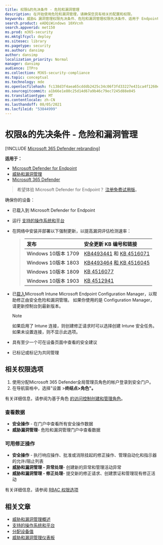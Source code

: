 ```yaml
---
title: 权限&的先决条件 - 危险和漏洞管理
description: 在开始使用危险和漏洞管理，请确保您具有相关的配置和权限。
keywords: 威胁& 漏洞管理权限先决条件、危险和漏洞管理权限先决条件、适用于 Endpoint TVM 的 Microsoft Defender 权限先决条件漏洞管理
search.product: eADQiWindows 10XVcnh
search.appverid: met150
ms.prod: m365-security
ms.mktglfcycl: deploy
ms.sitesec: library
ms.pagetype: security
ms.author: dansimp
author: dansimp
localization_priority: Normal
manager: dansimp
audience: ITPro
ms.collection: M365-security-compliance
ms.topic: conceptual
ms.technology: mde
ms.openlocfilehash: fc138d3f4aea65cdddb2425c34c06f3fd33227e431ca4f1260ee784c46a25ccf
ms.sourcegitcommit: a1b66e1e80c25d14d67a9b46c79ec7245d88e045
ms.translationtype: MT
ms.contentlocale: zh-CN
ms.lasthandoff: 08/05/2021
ms.locfileid: "53844999"
---
```

# <a name="prerequisites--permissions---threat-and-vulnerability-management"></a>权限&的先决条件 - 危险和漏洞管理

[!INCLUDE [Microsoft 365 Defender rebranding](../../includes/microsoft-defender.md)]

**适用于：**

- [Microsoft Defender for Endpoint](https://go.microsoft.com/fwlink/?linkid=2154037)
- [威胁和漏洞管理](next-gen-threat-and-vuln-mgt.md)
- [Microsoft 365 Defender](https://go.microsoft.com/fwlink/?linkid=2118804)

> 希望体验 Microsoft Defender for Endpoint？ [注册免费试用版](https://signup.microsoft.com/create-account/signup?products=7f379fee-c4f9-4278-b0a1-e4c8c2fcdf7e&ru=https://aka.ms/MDEp2OpenTrial?ocid=docs-wdatp-portaloverview-abovefoldlink)。

确保你的设备：

- 已载入到 Microsoft Defender for Endpoint

- 运行 [支持的操作系统和平台](tvm-supported-os.md)

- 在网络中安装并部署以下强制更新，以提高漏洞评估检测速率：

  > 发布 | 安全更新 KB 编号和链接
  > :---|:---
  > Windows 10版本 1709 | [KB4493441](https://support.microsoft.com/help/4493441/windows-10-update-kb4493441) 和 [KB 4516071](https://support.microsoft.com/help/4516071/windows-10-update-kb4516071)
  > Windows 10版本 1803 | [KB4493464](https://support.microsoft.com/help/4493464) [和 KB 4516045](https://support.microsoft.com/help/4516045/windows-10-update-kb4516045)
  > Windows 10版本 1809 | [KB 4516077](https://support.microsoft.com/help/4516077/windows-10-update-kb4516077)
  > Windows 10版本 1903 | [KB 4512941](https://support.microsoft.com/help/4512941/windows-10-update-kb4512941)

- 已[载入](/mem/intune/fundamentals/what-is-intune)Microsoft Intune Microsoft Endpoint Configuration Manager，以帮助修正由[](/mem/configmgr/protect/deploy-use/endpoint-protection-configure)安全危险和漏洞管理。 如果你使用的是 Configuration Manager，请更新控制台到最新版本。

  > [!NOTE]
  > 如果启用了 Intune 连接，则创建修正请求时可以选择创建 Intune 安全任务。 如果未设置连接，则不显示此选项。

- 具有至少一个可在设备页面中查看的安全建议

- 已标记或标记为共同管理

## <a name="relevant-permission-options"></a>相关权限选项

1. 使用分配Microsoft 365 Defender全局管理员角色的帐户登录到安全门户。
2. 在导航窗格中，选择"设置 >**终结点>角色"。**

有关详细信息，请参阅为基于角色 [的访问控制创建和管理角色](user-roles.md)。

### <a name="view-data"></a>查看数据

- **安全操作** - 在门户中查看所有安全操作数据
- **威胁漏洞管理**- 危险和漏洞管理门户中查看数据

### <a name="active-remediation-actions"></a>可用修正操作

- **安全操作** - 执行响应操作、批准或消除挂起的修正操作、管理自动化和指示器的允许/阻止列表
- **威胁和漏洞管理 - 异常处理**- 创建新的异常和管理活动异常
- **威胁和漏洞管理 - 修正处理**- 提交新的修正请求、创建票证和管理现有修正活动

有关详细信息，请参阅 [RBAC 权限选项](user-roles.md#permission-options)

## <a name="related-articles"></a>相关文章

- [威胁和漏洞管理概述](next-gen-threat-and-vuln-mgt.md)
- [支持的操作系统和平台](tvm-supported-os.md)
- [分配设备值](tvm-assign-device-value.md)
- [威胁和漏洞管理仪表板](tvm-dashboard-insights.md)


